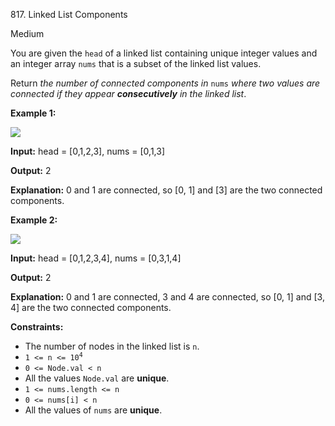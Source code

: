﻿817\. Linked List Components

Medium

You are given the `head` of a linked list containing unique integer values and an integer array `nums` that is a subset of the linked list values.

Return _the number of connected components in_ `nums` _where two values are connected if they appear **consecutively** in the linked list_.

**Example 1:**

![](https://assets.leetcode.com/uploads/2021/07/22/lc-linkedlistcom1.jpg)

**Input:** head = [0,1,2,3], nums = [0,1,3]

**Output:** 2

**Explanation:** 0 and 1 are connected, so [0, 1] and [3] are the two connected components.

**Example 2:**

![](https://assets.leetcode.com/uploads/2021/07/22/lc-linkedlistcom2.jpg)

**Input:** head = [0,1,2,3,4], nums = [0,3,1,4]

**Output:** 2

**Explanation:** 0 and 1 are connected, 3 and 4 are connected, so [0, 1] and [3, 4] are the two connected components.

**Constraints:**

*   The number of nodes in the linked list is `n`.
*   <code>1 <= n <= 10<sup>4</sup></code>
*   `0 <= Node.val < n`
*   All the values `Node.val` are **unique**.
*   `1 <= nums.length <= n`
*   `0 <= nums[i] < n`
*   All the values of `nums` are **unique**.